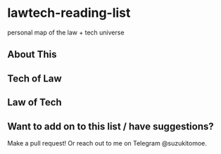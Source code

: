 # lawtech-reading-list
personal map of the law + tech universe 

## About This

## Tech of Law

## Law of Tech 

## Want to add on to this list / have suggestions? 
Make a pull request! Or reach out to me on Telegram @suzukitomoe. 
